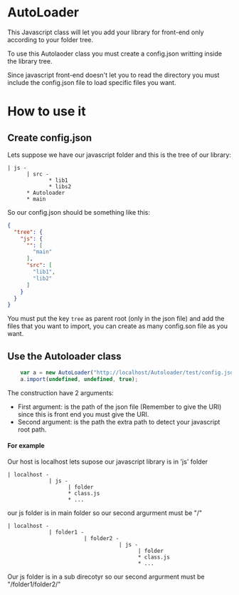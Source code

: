 # AutoLoader
This Javascript class will let you add your library for front-end only according to your folder tree.

To use this Autolaoder class you must create a config.json writting inside the library tree. 

Since javascript front-end doesn't let you to read the directory you must include the config.json file to load specific files you want.

# How to use it

## Create config.json
Lets suppose we have our javascript folder and this is the tree of our library:

```
| js -
      | src - 
             * lib1
             * libs2
      * Autoloader
      * main
```

So our config.json should be something like this:

```json
{
  "tree": {
    "js": {
      "": [
        "main"
      ],
      "src": [
        "lib1",
        "lib2"
      ]
    }
  }
}
```

You must put the key `tree` as parent root (only in the json file) and add the files that you want to import,
you can create as many config.son file as you want.

## Use the Autoloader class
```js
    var a = new AutoLoader("http://localhost/Autoloader/test/config.json", "/Autoloader/test");
    a.import(undefined, undefined, true);
```

The construction have 2 arguments:

- First argument: is the path of the json file (Remember to give the URI) since this is front end you must give the
URI.
- Second argument: is the path the extra path to detect your javascript root path.

#### For example
Our host is localhost lets supose our javascript library is in 'js' folder

```
| localhost -
             | js -
                   | folder
                   * class.js
                   * ...
```

our js folder is in main folder so our second argurment must be "/"

```
| localhost -
             | folder1 -
                        | folder2 -
                                   | js -
                                         | folder
                                         * class.js
                                         * ...
```                                         
Our js folder is in a sub direcotyr so our second argurment must be "/folder1/folder2/"
